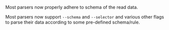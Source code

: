 Most parsers now properly adhere to schema of the read data.

Most parsers now support `--schema` and `--selector` and various other flags
to parse their data according to some pre-defined schema/rule.